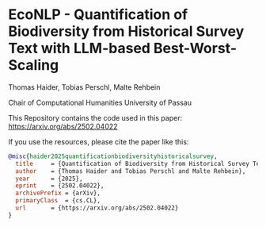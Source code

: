 # EcoNLP - Quantification of Biodiversity from Historical Survey Text with LLM-based Best-Worst-Scaling

Thomas Haider, Tobias Perschl, Malte Rehbein

Chair of Computational Humanities 
University of Passau

This Repository contains the code used in this paper: https://arxiv.org/abs/2502.04022

If you use the resources, please cite the paper like this: 

```bibtex
@misc{haider2025quantificationbiodiversityhistoricalsurvey,
  title     = {Quantification of Biodiversity from Historical Survey Text with LLM-based Best-Worst Scaling}, 
  author    = {Thomas Haider and Tobias Perschl and Malte Rehbein},
  year      = {2025},
  eprint    = {2502.04022},
  archivePrefix = {arXiv},
  primaryClass  = {cs.CL},
  url       = {https://arxiv.org/abs/2502.04022}
}

